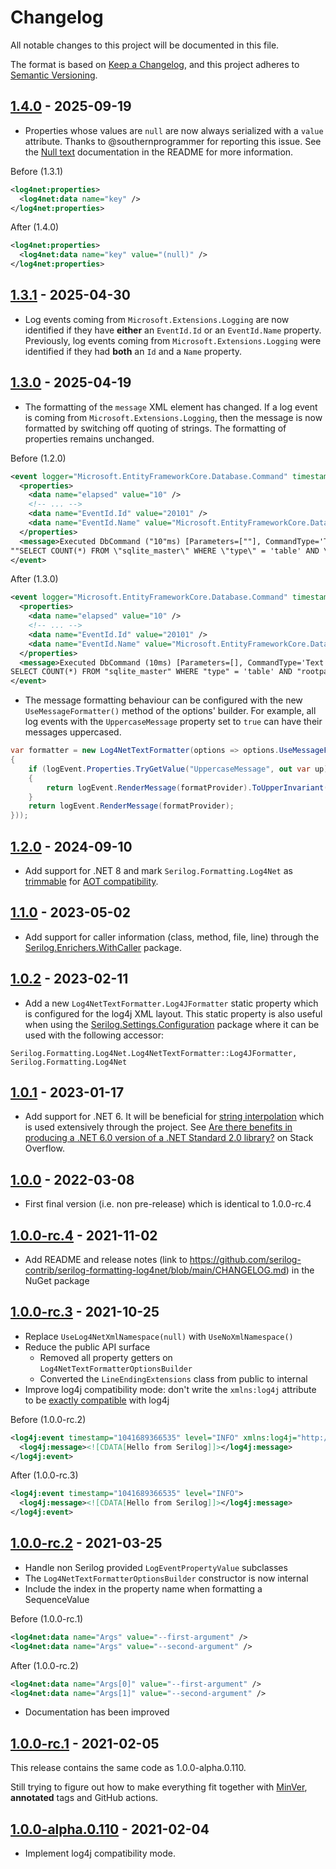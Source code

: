 # Changelog

All notable changes to this project will be documented in this file.

The format is based on [Keep a Changelog](https://keepachangelog.com/en/1.0.0/), and this project adheres to [Semantic Versioning](https://semver.org/spec/v2.0.0.html).

## [1.4.0][1.4.0] - 2025-09-19

- Properties whose values are `null` are now always serialized with a `value` attribute. Thanks to @southernprogrammer for reporting this issue. See the [Null text](https://github.com/serilog-contrib/serilog-formatting-log4net#null-text) documentation in the README for more information.

Before (1.3.1)

```xml
<log4net:properties>
  <log4net:data name="key" />
</log4net:properties>
```

After (1.4.0)

```xml
<log4net:properties>
  <log4net:data name="key" value="(null)" />
</log4net:properties>
```

## [1.3.1][1.3.1] - 2025-04-30

- Log events coming from `Microsoft.Extensions.Logging` are now identified if they have **either** an `EventId.Id` or an `EventId.Name` property. Previously, log events coming from `Microsoft.Extensions.Logging` were identified if they had **both** an `Id` and a `Name` property.

## [1.3.0][1.3.0] - 2025-04-19

- The formatting of the `message` XML element has changed. If a log event is coming from `Microsoft.Extensions.Logging`, then the message is now formatted by switching off quoting of strings. The formatting of properties remains unchanged.

Before (1.2.0)

```xml
<event logger="Microsoft.EntityFrameworkCore.Database.Command" timestamp="2003-01-04T15:09:26.535+01:00" level="INFO">
  <properties>
    <data name="elapsed" value="10" />
    <!-- ... -->
    <data name="EventId.Id" value="20101" />
    <data name="EventId.Name" value="Microsoft.EntityFrameworkCore.Database.Command.CommandExecuted" />
  </properties>
  <message>Executed DbCommand ("10"ms) [Parameters=[""], CommandType='Text', CommandTimeout='30']"
""SELECT COUNT(*) FROM \"sqlite_master\" WHERE \"type\" = 'table' AND \"rootpage\" IS NOT NULL;"</message>
</event>
```

After (1.3.0)

```xml
<event logger="Microsoft.EntityFrameworkCore.Database.Command" timestamp="2003-01-04T15:09:26.535+01:00" level="INFO">
  <properties>
    <data name="elapsed" value="10" />
    <!-- ... -->
    <data name="EventId.Id" value="20101" />
    <data name="EventId.Name" value="Microsoft.EntityFrameworkCore.Database.Command.CommandExecuted" />
  </properties>
  <message>Executed DbCommand (10ms) [Parameters=[], CommandType='Text', CommandTimeout='30']
SELECT COUNT(*) FROM "sqlite_master" WHERE "type" = 'table' AND "rootpage" IS NOT NULL;</message>
</event>
```

- The message formatting behaviour can be configured with the new `UseMessageFormatter()` method of the options' builder. For example, all log events with the `UppercaseMessage` property set to `true` can have their messages uppercased.

```csharp
var formatter = new Log4NetTextFormatter(options => options.UseMessageFormatter((logEvent, formatProvider) =>
{
    if (logEvent.Properties.TryGetValue("UppercaseMessage", out var up) && up is ScalarValue { Value: true })
    {
        return logEvent.RenderMessage(formatProvider).ToUpperInvariant();
    }
    return logEvent.RenderMessage(formatProvider);
}));
```

## [1.2.0][1.2.0] - 2024-09-10

- Add support for .NET 8 and mark `Serilog.Formatting.Log4Net` as [trimmable](https://learn.microsoft.com/en-us/dotnet/core/deploying/trimming/trim-self-contained) for [AOT compatibility](https://learn.microsoft.com/en-us/dotnet/core/deploying/native-aot/).

## [1.1.0][1.1.0] - 2023-05-02

- Add support for caller information (class, method, file, line) through the [Serilog.Enrichers.WithCaller](https://www.nuget.org/packages/Serilog.Enrichers.WithCaller/) package.

## [1.0.2][1.0.2] - 2023-02-11

- Add a new `Log4NetTextFormatter.Log4JFormatter` static property which is configured for the log4j XML layout. This static property is also useful when using the [Serilog.Settings.Configuration](https://github.com/serilog/serilog-settings-configuration/) package where it can be used with the following accessor:

```text
Serilog.Formatting.Log4Net.Log4NetTextFormatter::Log4JFormatter, Serilog.Formatting.Log4Net
```

## [1.0.1][1.0.1] - 2023-01-17

- Add support for .NET 6. It will be beneficial for [string interpolation](https://devblogs.microsoft.com/dotnet/performance-improvements-in-net-6/#arrays-strings-spans) which is used extensively through the project. See [Are there benefits in producing a .NET 6.0 version of a .NET Standard 2.0 library?](https://stackoverflow.com/questions/70778797/are-there-benefits-in-producing-a-net-6-0-version-of-a-net-standard-2-0-librar/72266562#72266562) on Stack Overflow.

## [1.0.0][1.0.0] - 2022-03-08

- First final version (i.e. non pre-release) which is identical to 1.0.0-rc.4

## [1.0.0-rc.4][1.0.0-rc.4] - 2021-11-02

- Add README and release notes (link to https://github.com/serilog-contrib/serilog-formatting-log4net/blob/main/CHANGELOG.md) in the NuGet package

## [1.0.0-rc.3][1.0.0-rc.3] - 2021-10-25

- Replace `UseLog4NetXmlNamespace(null)` with `UseNoXmlNamespace()`
- Reduce the public API surface
  - Removed all property getters on `Log4NetTextFormatterOptionsBuilder`
  - Converted the `LineEndingExtensions` class from public to internal
- Improve log4j compatibility mode: don't write the `xmlns:log4j` attribute to be [exactly compatible](https://github.com/apache/log4j/blob/v1_2_17/src/main/java/org/apache/log4j/xml/XMLLayout.java#L137-L145) with log4j

Before (1.0.0-rc.2)

```xml
<log4j:event timestamp="1041689366535" level="INFO" xmlns:log4j="http://jakarta.apache.org/log4j/"> 
  <log4j:message><![CDATA[Hello from Serilog]]></log4j:message> 
</log4j:event>
```

After (1.0.0-rc.3)

```xml
<log4j:event timestamp="1041689366535" level="INFO"> 
  <log4j:message><![CDATA[Hello from Serilog]]></log4j:message> 
</log4j:event>
```

## [1.0.0-rc.2][1.0.0-rc.2] - 2021-03-25

- Handle non Serilog provided `LogEventPropertyValue` subclasses
- The `Log4NetTextFormatterOptionsBuilder` constructor is now internal
- Include the index in the property name when formatting a SequenceValue

Before (1.0.0-rc.1)

```xml
<log4net:data name="Args" value="--first-argument" />
<log4net:data name="Args" value="--second-argument" />
```

After (1.0.0-rc.2)

```xml
<log4net:data name="Args[0]" value="--first-argument" />
<log4net:data name="Args[1]" value="--second-argument" />
```

- Documentation has been improved

## [1.0.0-rc.1][1.0.0-rc.1] - 2021-02-05

This release contains the same code as 1.0.0-alpha.0.110.

Still trying to figure out how to make everything fit together with [MinVer](https://github.com/adamralph/minver), **annotated** tags and GitHub actions.

## [1.0.0-alpha.0.110][1.0.0-alpha.0.110] - 2021-02-04

- Implement log4j compatibility mode.

[Unreleased]: https://github.com/serilog-contrib/serilog-formatting-log4net/compare/1.4.0...HEAD
[1.4.0]: https://github.com/serilog-contrib/serilog-formatting-log4net/compare/1.3.1...1.4.0
[1.3.1]: https://github.com/serilog-contrib/serilog-formatting-log4net/compare/1.3.0...1.3.1
[1.3.0]: https://github.com/serilog-contrib/serilog-formatting-log4net/compare/1.2.0...1.3.0
[1.2.0]: https://github.com/serilog-contrib/serilog-formatting-log4net/compare/1.1.0...1.2.0
[1.1.0]: https://github.com/serilog-contrib/serilog-formatting-log4net/compare/1.0.2...1.1.0
[1.0.2]: https://github.com/serilog-contrib/serilog-formatting-log4net/compare/1.0.1...1.0.2
[1.0.1]: https://github.com/serilog-contrib/serilog-formatting-log4net/compare/1.0.0...1.0.1
[1.0.0]: https://github.com/serilog-contrib/serilog-formatting-log4net/compare/1.0.0-rc.4...1.0.0
[1.0.0-rc.4]: https://github.com/serilog-contrib/serilog-formatting-log4net/compare/1.0.0-rc.3...1.0.0-rc.4
[1.0.0-rc.3]: https://github.com/serilog-contrib/serilog-formatting-log4net/compare/1.0.0-rc.2...1.0.0-rc.3
[1.0.0-rc.2]: https://github.com/serilog-contrib/serilog-formatting-log4net/compare/1.0.0-rc.1...1.0.0-rc.2
[1.0.0-rc.1]: https://github.com/serilog-contrib/serilog-formatting-log4net/compare/1.0.0-alpha.0.110...1.0.0-rc.1
[1.0.0-alpha.0.110]: https://github.com/serilog-contrib/serilog-formatting-log4net/releases/tag/1.0.0-alpha.0.110
